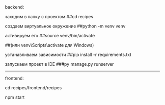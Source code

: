 backend:

заходим в папку с проектом
##cd recipes 

создаем виртуальное окружение
##python -m venv venv

активируем его
##source venv/bin/activate 

##(или venv\Scripts\activate для Windows)

устанавливаем зависимости
##pip install -r requirements.txt

запускаем проект в IDE
###py manage.py runserver

----

frontend:

cd recipes/frontend/recipes

npm start
